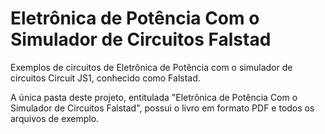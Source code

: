 # Eletrônica de Potência Com o Simulador de Circuitos Falstad

Exemplos de circuitos de Eletrônica de Potência com o simulador de circuitos Circuit JS1, conhecido como Falstad.

A única pasta deste projeto, entitulada "Eletrônica de Potência Com o Simulador de Circuitos Falstad", possui o livro em formato PDF e todos os arquivos de exemplo.
